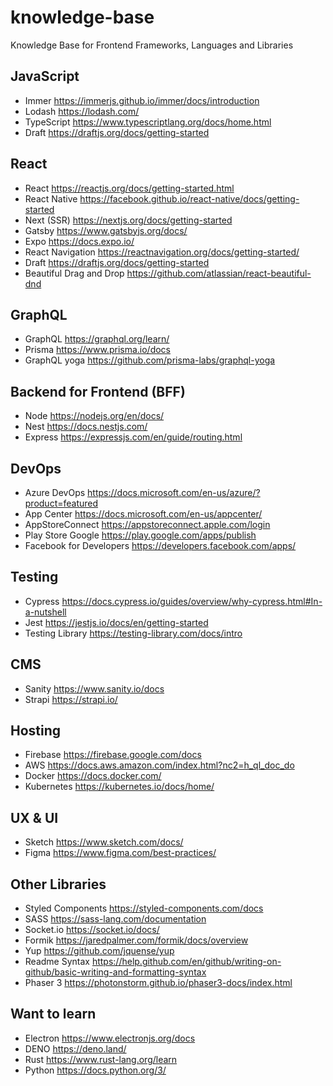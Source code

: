 # knowledge-base
Knowledge Base for Frontend Frameworks, Languages and Libraries

## JavaScript
- Immer https://immerjs.github.io/immer/docs/introduction
- Lodash https://lodash.com/
- TypeScript https://www.typescriptlang.org/docs/home.html
- Draft https://draftjs.org/docs/getting-started

## React

- React https://reactjs.org/docs/getting-started.html
- React Native https://facebook.github.io/react-native/docs/getting-started
- Next (SSR) https://nextjs.org/docs/getting-started
- Gatsby https://www.gatsbyjs.org/docs/
- Expo https://docs.expo.io/
- React Navigation https://reactnavigation.org/docs/getting-started/
- Draft https://draftjs.org/docs/getting-started
- Beautiful Drag and Drop https://github.com/atlassian/react-beautiful-dnd

## GraphQL

- GraphQL https://graphql.org/learn/
- Prisma https://www.prisma.io/docs
- GraphQL yoga https://github.com/prisma-labs/graphql-yoga

## Backend for Frontend (BFF)

- Node https://nodejs.org/en/docs/
- Nest https://docs.nestjs.com/
- Express https://expressjs.com/en/guide/routing.html

## DevOps

- Azure DevOps https://docs.microsoft.com/en-us/azure/?product=featured
- App Center https://docs.microsoft.com/en-us/appcenter/
- AppStoreConnect https://appstoreconnect.apple.com/login
- Play Store Google https://play.google.com/apps/publish
- Facebook for Developers https://developers.facebook.com/apps/

## Testing

- Cypress https://docs.cypress.io/guides/overview/why-cypress.html#In-a-nutshell
- Jest https://jestjs.io/docs/en/getting-started
- Testing Library https://testing-library.com/docs/intro

## CMS

- Sanity https://www.sanity.io/docs
- Strapi https://strapi.io/

## Hosting

- Firebase https://firebase.google.com/docs
- AWS https://docs.aws.amazon.com/index.html?nc2=h_ql_doc_do
- Docker https://docs.docker.com/
- Kubernetes https://kubernetes.io/docs/home/

## UX & UI

- Sketch https://www.sketch.com/docs/
- Figma https://www.figma.com/best-practices/

## Other Libraries

- Styled Components https://styled-components.com/docs
- SASS https://sass-lang.com/documentation
- Socket.io https://socket.io/docs/
- Formik https://jaredpalmer.com/formik/docs/overview
- Yup https://github.com/jquense/yup
- Readme Syntax https://help.github.com/en/github/writing-on-github/basic-writing-and-formatting-syntax
- Phaser 3 https://photonstorm.github.io/phaser3-docs/index.html

## Want to learn

- Electron https://www.electronjs.org/docs
- DENO https://deno.land/
- Rust https://www.rust-lang.org/learn
- Python https://docs.python.org/3/

